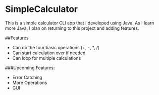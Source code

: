 # SimpleCalculator

This is a simple calculator CLI app that I developed using Java. As I learn more Java, I plan on returning to this project and adding features.

##Features

* Can do the four basic operations (+, -, *, /)
* Can start calculation over if needed
* Can loop for multiple calculations


###Upcoming Features:

* Error Catching
* More Operations
* GUI
